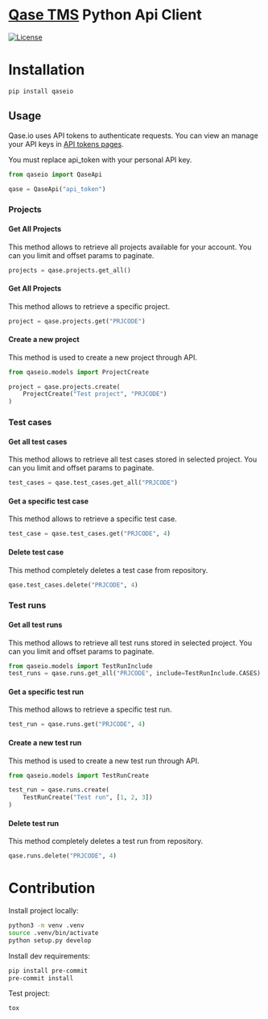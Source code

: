 # [Qase TMS](https://qase.io) Python Api Client

[![License](https://lxgaming.github.io/badges/License-Apache%202.0-blue.svg)](https://www.apache.org/licenses/LICENSE-2.0)

# Installation

```
pip install qaseio
```

## Usage ##
Qase.io uses API tokens to authenticate requests. You can view an manage your API keys in [API tokens pages](https://app.qase.io/user/api/token).

You must replace api_token with your personal API key.

```python
from qaseio import QaseApi

qase = QaseApi("api_token")
```

### Projects ###

#### Get All Projects ####
This method allows to retrieve all projects available for your account. You can you limit and offset params to paginate.

```python
projects = qase.projects.get_all()
```

#### Get All Projects ####
This method allows to retrieve a specific project.

```python
project = qase.projects.get("PRJCODE")
```

#### Create a new project ####
This method is used to create a new project through API.

```python
from qaseio.models import ProjectCreate

project = qase.projects.create(
    ProjectCreate("Test project", "PRJCODE")
)
```

### Test cases ###

#### Get all test cases ####
This method allows to retrieve all test cases stored in selected project. You can you limit and offset params to paginate.

```python
test_cases = qase.test_cases.get_all("PRJCODE")
```

#### Get a specific test case ####
This method allows to retrieve a specific test case.

```python
test_case = qase.test_cases.get("PRJCODE", 4)
```

#### Delete test case ####
This method completely deletes a test case from repository.

```python
qase.test_cases.delete("PRJCODE", 4)
```

### Test runs ###

#### Get all test runs ####
This method allows to retrieve all test runs stored in selected project. You can you limit and offset params to paginate.

```python
from qaseio.models import TestRunInclude
test_runs = qase.runs.get_all("PRJCODE", include=TestRunInclude.CASES)
```

#### Get a specific test run ####
This method allows to retrieve a specific test run.

```python
test_run = qase.runs.get("PRJCODE", 4)
```

#### Create a new test run ####
This method is used to create a new test run through API.

```python
from qaseio.models import TestRunCreate

test_run = qase.runs.create(
    TestRunCreate("Test run", [1, 2, 3])
)
```

#### Delete test run ####
This method completely deletes a test run from repository.

```python
qase.runs.delete("PRJCODE", 4)
```

# Contribution

Install project locally:

```bash
python3 -m venv .venv
source .venv/bin/activate
python setup.py develop
```

Install dev requirements:

```bash
pip install pre-commit
pre-commit install
```

Test project:

```bash
tox
```
